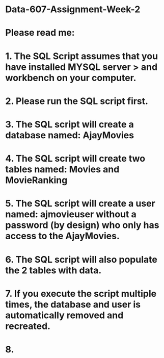# Data-607-Assignment-Week-2
# Please read me:  
# 1.   The SQL Script assumes that you have installed MYSQL server >  and workbench on your computer.
# 2.   Please run the SQL script first.
# 3.   The SQL script will create a database named: AjayMovies
# 4.   The SQL script will create two tables named: Movies and MovieRanking
# 5.   The SQL script will create a user named: ajmovieuser without a password (by design) who only has access to the AjayMovies.
# 6.   The SQL script will also populate the 2 tables with data.
# 7.   If you execute the script multiple times, the database and user is automatically removed and recreated.  
# 8.   
